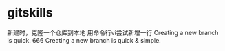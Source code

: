 # gitskills
新建时，克隆一个仓库到本地
用命令行vi尝试新增一行
Creating a new branch is quick.
666
Creating a new branch is quick & simple.

